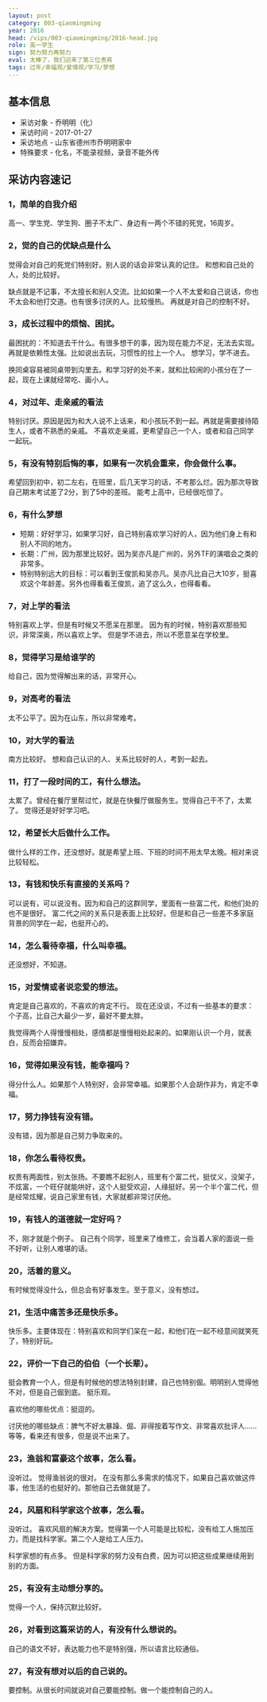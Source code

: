 ```yaml
---
layout: post
category: 003-qiaomingming
year: 2016
head: /vips/003-qiaomingming/2016-head.jpg
role: 高一学生
sign: 努力努力再努力
eval: 太棒了，我们迎来了第三位贵宾
tags: 过年/幸福观/爱情观/学习/梦想
---
```


## 基本信息

- 采访对象 - 乔明明（化）
- 采访时间 - 2017-01-27
- 采访地点 - 山东省德州市乔明明家中
- 特殊要求 - 化名，不能录视频，录音不能外传

## 采访内容速记

### 1，简单的自我介绍
高一、学生党、学生狗、圈子不太广、身边有一两个不错的死党，16周岁。

### 2，觉的自己的优缺点是什么
觉得会对自己的死党们特别好。别人说的话会非常认真的记住。
和想和自己处的人，处的比较好。

缺点就是不记事，不太擅长和别人交流。比如如果一个人不太爱和自己说话，你也不太会和他打交道。也有很多讨厌的人。比较慢热。
再就是对自己的控制不好。

### 3，成长过程中的烦恼、困扰。
最困扰的：不知道去干什么。有很多想干的事，因为现在能力不足，无法去实现。
再就是依赖性太强。比如说出去玩，习惯性的拉上一个人。
想学习，学不进去。

换同桌容易被同桌带到沟里去。和学习好的处不来，就和比较闹的小孩分在了一起，现在上课就经常吃、画小人。

### 4，对过年、走亲戚的看法
特别讨厌。原因是因为和大人说不上话来，和小孩玩不到一起。再就是需要接待陌生人，或者不熟悉的亲戚。
不喜欢走亲戚，更希望自己一个人，或者和自己同学一起玩。

### 5，有没有特别后悔的事，如果有一次机会重来，你会做什么事。
希望回到初中，初二左右，在班里，后几天学习的话，不考那么烂。因为那次导致自己期末考试差了2分，到了5中的差班。
能考上高中，已经很吃惊了。

### 6，有什么梦想
- 短期：好好学习，如果学习好，自己特别喜欢学习好的人，因为他们身上有和别人不同的地方。
- 长期：广州，因为那里比较好。因为吴亦凡是广州的，另外TF的演唱会之类的非常多。
- 特别特别远大的目标：可以看到王俊凯和吴亦凡。吴亦凡比自己大10岁，挺喜欢这个年龄差。另外也得看看王俊凯，追了这么久，也得看看。

### 7，对上学的看法
特别喜欢上学，但是有时候又不愿呆在那里。
因为有的时候，特别喜欢那些知识，非常深奥，所以喜欢上学。
但是学不进去，所以不愿意呆在学校里。

### 8，觉得学习是给谁学的
给自己，因为觉得解出来的话，非常开心。

### 9，对高考的看法
太不公平了。因为在山东，所以非常难考。

### 10，对大学的看法
南方比较好。
想和自己认识的人、关系比较好的人，考到一起去。

### 11，打了一段时间的工，有什么想法。
太累了。曾经在餐厅里帮过忙，就是在快餐厅做服务生。觉得自己干不了，太累了。
觉得还是好好学习吧。

### 12，希望长大后做什么工作。
做什么样的工作，还没想好。就是希望上班、下班的时间不用太早太晚。相对来说比较轻松。

### 13，有钱和快乐有直接的关系吗？
可以说有，可以说没有。因为和自己的这群同学，里面有一些富二代，和他们处的也不是很好。
富二代之间的关系只是表面上比较好。但是和自己一些差不多家庭背景的同学在一起，也挺开心的。

### 14，怎么看待幸福，什么叫幸福。
还没想好，不知道。

### 15，对爱情或者说恋爱的想法。
肯定是自己喜欢的，不喜欢的肯定不行。
现在还没谈，不过有一些基本的要求：个子高，比自己大最少一岁，最好不要太胖。

我觉得两个人得慢慢相处，感情都是慢慢相处起来的。如果刚认识一个月，就表白，反而会招嫌弃。

### 16，觉得如果没有钱，能幸福吗？
得分什么人。如果那个人特别好，会非常幸福。如果那个人会胡作非为，肯定不幸福。

### 17，努力挣钱有没有错。
没有错，因为那是自己努力争取来的。

### 18，你怎么看待权贵。
权贵有两面性，别太张扬。不要瞧不起别人，班里有个富二代，挺仗义，没架子，不炫富，一个旺仔就能哄好，这个人挺受欢迎，人缘挺好。另一个半个富二代，但是经常炫耀，说自己家里有钱，大家就都非常讨厌他。

### 19，有钱人的道德就一定好吗？
不，刚才就是个例子。
自己有个同学，班里来了维修工，会当着人家的面说一些不好听，让别人难堪的话。

### 20，活着的意义。
有时候觉得没什么，但总会有好事发生。至于意义，没有想过。

### 21，生活中痛苦多还是快乐多。
快乐多。主要体现在：特别喜欢和同学们呆在一起，和他们在一起不经意间就笑死了，特别好玩。

### 22，评价一下自己的伯伯（一个长辈）。
挺会教育一个人，但是有时候他的想法特别封建，自己也特别倔。明明别人觉得他不对，但是自己倔到底。
挺乐观。

喜欢他的哪些优点：挺逗的。

讨厌他的哪些缺点：脾气不好太暴躁、倔、非得按着写作文、非常喜欢批评人……等等，看来还有很多，但是说不出来了。

### 23，渔翁和富豪这个故事，怎么看。
没听过。 觉得渔翁说的很对。
在没有那么多需求的情况下，如果自己喜欢做这件事，他生活的也挺好的。那他自己去做就是了。

### 24，风扇和科学家这个故事，怎么看。
没听过。 喜欢风扇的解决方案。觉得第一个人可能是比较松，没有给工人施加压力，而是找科学家。第二个人是给工人压力。

科学家想的有点多。 但是科学家的努力没有白费，因为可以把这些成果继续用到别的方面。

### 25，有没有主动想分享的。
觉得一个人，保持沉默比较好。

### 26，对看到这篇采访的人，有没有什么想说的。
自己的语文不好，表达能力也不是特别强，所以语言比较通俗。

### 27，有没有想对以后的自己说的。
要控制。从很长时间就说对自己要能控制。做一个能控制自己的人。
